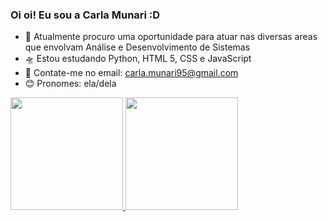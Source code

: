 ### Oi oi! Eu sou a Carla Munari :D

- 🚀 Atualmente procuro uma oportunidade para atuar nas diversas areas que envolvam Análise e Desenvolvimento de Sistemas
- 🛸 Estou estudando Python, HTML 5, CSS e JavaScript
- 📨 Contate-me no email: carla.munari95@gmail.com
- 😊 Pronomes: ela/dela

<div>
  <a href="https://github.com/camunari">
  <img height="180em" src="https://github-readme-stats.vercel.app/api?username=camunari&show_icons=true&theme=synthwave&include_all_commits=true&count_private=true"/>
  <img height="180em" src="https://github-readme-stats.vercel.app/api/top-langs/?username=camunari&layout=compact&langs_count=16&theme=synthwave"/>
</div>
